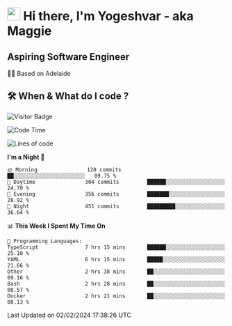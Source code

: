 <h1><img src="https://emojis.slackmojis.com/emojis/images/1531849430/4246/blob-sunglasses.gif?1531849430" width="30"/> Hi there, I'm Yogeshvar - aka Maggie</h1>

## Aspiring Software Engineer
🏂🏻  Based on Adelaide 

## 🛠 When & What do I code ?  

![Visitor Badge](https://visitor-badge.feriirawann.repl.co?username=yogeshvar&repo=yogeshvar&label=Visitors&style=plastic&color=%23457BFF&contentType=svg)

<!--START_SECTION:waka-->
![Code Time](http://img.shields.io/badge/Code%20Time-2%2C667%20hrs%2038%20mins-blue)

![Lines of code](https://img.shields.io/badge/From%20Hello%20World%20I%27ve%20Written-4.1%20million%20lines%20of%20code-blue)

**I'm a Night 🦉** 

```text
🌞 Morning                120 commits         ██░░░░░░░░░░░░░░░░░░░░░░░   09.75 % 
🌆 Daytime                304 commits         ██████░░░░░░░░░░░░░░░░░░░   24.70 % 
🌃 Evening                356 commits         ███████░░░░░░░░░░░░░░░░░░   28.92 % 
🌙 Night                  451 commits         █████████░░░░░░░░░░░░░░░░   36.64 % 
```


📊 **This Week I Spent My Time On** 

```text
💬 Programming Languages: 
TypeScript               7 hrs 15 mins       ██████░░░░░░░░░░░░░░░░░░░   25.10 % 
YAML                     6 hrs 15 mins       █████░░░░░░░░░░░░░░░░░░░░   21.66 % 
Other                    2 hrs 38 mins       ██░░░░░░░░░░░░░░░░░░░░░░░   09.16 % 
Bash                     2 hrs 28 mins       ██░░░░░░░░░░░░░░░░░░░░░░░   08.57 % 
Docker                   2 hrs 21 mins       ██░░░░░░░░░░░░░░░░░░░░░░░   08.13 % 
```


 Last Updated on 02/02/2024 17:38:26 UTC
<!--END_SECTION:waka-->
